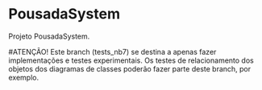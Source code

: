 # PousadaSystem
Projeto PousadaSystem.

#ATENÇÃO!
Este branch (tests_nb7) se destina a apenas fazer implementações e testes experimentais.
Os testes de relacionamento dos objetos dos diagramas de classes poderão fazer parte deste branch, por exemplo.
